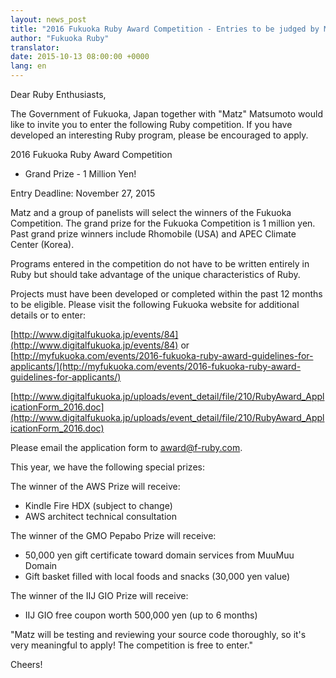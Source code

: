 ```yaml
---
layout: news_post
title: "2016 Fukuoka Ruby Award Competition - Entries to be judged by Matz"
author: "Fukuoka Ruby"
translator:
date: 2015-10-13 08:00:00 +0000
lang: en
---
```


Dear Ruby Enthusiasts,

The Government of Fukuoka, Japan together with "Matz" Matsumoto would like to
invite you to enter the following Ruby competition. If you have developed an
interesting Ruby program, please be encouraged to apply.

2016 Fukuoka Ruby Award Competition
 - Grand Prize - 1 Million Yen!

Entry Deadline: November 27, 2015

Matz and a group of panelists will select the winners of the Fukuoka Competition.
The grand prize for the Fukuoka Competition is 1 million yen.
Past grand prize winners include Rhomobile (USA) and APEC Climate Center (Korea).


Programs entered in the competition do not have to be written entirely in Ruby
but should take advantage of the unique characteristics of Ruby.

Projects must have been developed or completed within the past 12 months to be
eligible. Please visit the following Fukuoka website for additional details or
to enter:

[http://www.digitalfukuoka.jp/events/84](http://www.digitalfukuoka.jp/events/84)
or
[http://myfukuoka.com/events/2016-fukuoka-ruby-award-guidelines-for-applicants/](http://myfukuoka.com/events/2016-fukuoka-ruby-award-guidelines-for-applicants/)

[http://www.digitalfukuoka.jp/uploads/event_detail/file/210/RubyAward_ApplicationForm_2016.doc](http://www.digitalfukuoka.jp/uploads/event_detail/file/210/RubyAward_ApplicationForm_2016.doc)

Please email the application form to award@f-ruby.com.

This year, we have the following special prizes:

The winner of the AWS Prize will receive:

* Kindle Fire HDX (subject to change)
* AWS architect technical consultation

The winner of the GMO Pepabo Prize will receive:

* 50,000 yen gift certificate toward domain services from MuuMuu Domain
* Gift basket filled with local foods and snacks (30,000 yen value)

The winner of the IIJ GIO Prize will receive:

* IIJ GIO free coupon worth 500,000 yen (up to 6 months)

"Matz will be testing and reviewing your source code thoroughly, so it's very
meaningful to apply! The competition is free to enter."

Cheers!
